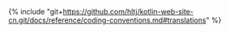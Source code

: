 {% include "git+https://github.com/hltj/kotlin-web-site-cn.git/docs/reference/coding-conventions.md#translations" %}
